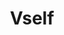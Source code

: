 ---
layout: home

title: Vself
titleTemplate: vue3 业务组件库

hero:
  name: Vself
  text: vue3 业务组件库
  tagline: 助力不加班
  image:
    src: /logo-with-shadow.png
    alt: Vself
  actions:
    - theme: brand
      text: 开始
      link: /guide/
    - theme: alt
      text: 在 GitHub 上查看
      link: https://github.com/facexl/vself  

features:
  - icon: 📦
    title: 丰富的组件
    details: base ant-design-vue  
  - icon: 🔩
    title: 丰富的 hooks  
    details: yyds
  - icon: 🔑
    title: 完全类型化的API
    details: 灵活的 API 和完整的 TypeScript 类型。
---